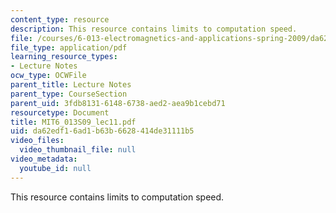 ```yaml
---
content_type: resource
description: This resource contains limits to computation speed.
file: /courses/6-013-electromagnetics-and-applications-spring-2009/da62edf16ad1b63b6628414de31111b5_MIT6_013S09_lec11.pdf
file_type: application/pdf
learning_resource_types:
- Lecture Notes
ocw_type: OCWFile
parent_title: Lecture Notes
parent_type: CourseSection
parent_uid: 3fdb8131-6148-6738-aed2-aea9b1cebd71
resourcetype: Document
title: MIT6_013S09_lec11.pdf
uid: da62edf1-6ad1-b63b-6628-414de31111b5
video_files:
  video_thumbnail_file: null
video_metadata:
  youtube_id: null
---
```

This resource contains limits to computation speed.

